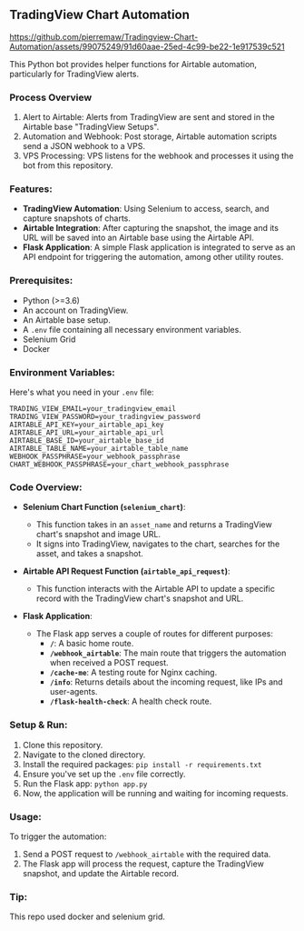 ## TradingView Chart Automation

https://github.com/pierremaw/Tradingview-Chart-Automation/assets/99075249/91d60aae-25ed-4c99-be22-1e917539c521

This Python bot provides helper functions for Airtable automation, particularly for TradingView alerts.

### Process Overview
1. Alert to Airtable: Alerts from TradingView are sent and stored in the Airtable base "TradingView Setups".
2. Automation and Webhook: Post storage, Airtable automation scripts send a JSON webhook to a VPS.
3. VPS Processing: VPS listens for the webhook and processes it using the bot from this repository.

### Features:

- **TradingView Automation**: Using Selenium to access, search, and capture snapshots of charts.
- **Airtable Integration**: After capturing the snapshot, the image and its URL will be saved into an Airtable base using the Airtable API.
- **Flask Application**: A simple Flask application is integrated to serve as an API endpoint for triggering the automation, among other utility routes.

### Prerequisites:

- Python (>=3.6)
- An account on TradingView.
- An Airtable base setup.
- A `.env` file containing all necessary environment variables.
- Selenium Grid
- Docker

### Environment Variables:

Here's what you need in your `.env` file:

```env
TRADING_VIEW_EMAIL=your_tradingview_email
TRADING_VIEW_PASSWORD=your_tradingview_password
AIRTABLE_API_KEY=your_airtable_api_key
AIRTABLE_API_URL=your_airtable_api_url
AIRTABLE_BASE_ID=your_airtable_base_id
AIRTABLE_TABLE_NAME=your_airtable_table_name
WEBHOOK_PASSPHRASE=your_webhook_passphrase
CHART_WEBHOOK_PASSPHRASE=your_chart_webhook_passphrase
```

### Code Overview:

- **Selenium Chart Function (`selenium_chart`)**:
  - This function takes in an `asset_name` and returns a TradingView chart's snapshot and image URL.
  - It signs into TradingView, navigates to the chart, searches for the asset, and takes a snapshot.
  
- **Airtable API Request Function (`airtable_api_request`)**:
  - This function interacts with the Airtable API to update a specific record with the TradingView chart's snapshot and URL.
  
- **Flask Application**:
  - The Flask app serves a couple of routes for different purposes:
    - **`/`**: A basic home route.
    - **`/webhook_airtable`**: The main route that triggers the automation when received a POST request.
    - **`/cache-me`**: A testing route for Nginx caching.
    - **`/info`**: Returns details about the incoming request, like IPs and user-agents.
    - **`/flask-health-check`**: A health check route.

### Setup & Run:

1. Clone this repository.
2. Navigate to the cloned directory.
3. Install the required packages: `pip install -r requirements.txt`
4. Ensure you've set up the `.env` file correctly.
5. Run the Flask app: `python app.py`
6. Now, the application will be running and waiting for incoming requests.

### Usage:

To trigger the automation:

1. Send a POST request to `/webhook_airtable` with the required data.
2. The Flask app will process the request, capture the TradingView snapshot, and update the Airtable record.

### Tip:

This repo used docker and selenium grid.

